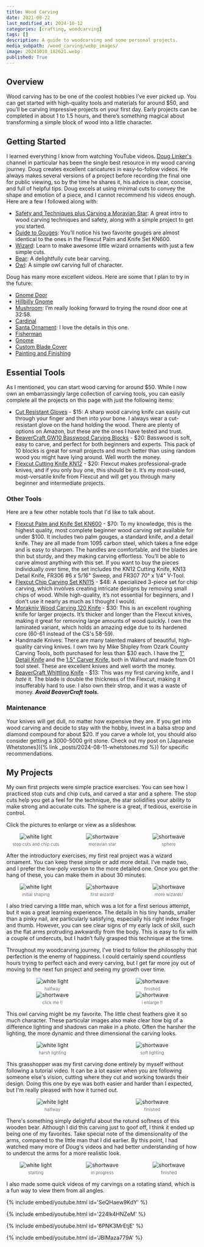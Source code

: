 ```yaml
---
title: Wood Carving
date: 2021-08-22
last_modified_at: 2024-10-12
categories: [crafting, woodcarving]
tags: []
description: A guide to woodcarving and some personal projects.
media_subpath: /wood_carving/webp_images/
image: 20241010_182621.webp
published: True
---
```


<style>
    .grid-2x2 {
        display: grid;
        grid-template-columns: 1fr 1fr;
        grid-template-rows: auto auto;
        column-gap: 20px; /* Keep horizontal gap */
        justify-items: center;
    }
    .grid-3x2 {
        display: grid;
        grid-template-columns: 1fr 1fr 1fr;
        grid-template-rows: auto auto;
        column-gap: 20px; /* Keep horizontal gap */
        justify-items: center;
    }
    .grid-container {
        justify-items: center;
    }
    .grid-container > div {
        display: flex;
        flex-direction: column;
        align-items: center;
        height: 100%; /* Ensure the div takes full height of the grid cell */
    }
    .grid-container .image-div {    
        justify-content: flex-end; 
    }
    .grid-container img {
        width: auto;
        max-width: 100%;
        height: auto;
        object-fit: cover;
        display: block;
        margin-bottom: 5px; /* Small margin to separate the image and caption */}
    .grid-container .caption {display: block;
        text-align: center;
        font-style: normal;
        font-size: 80%;
        padding: 0;
        color: #6d6c6c;
    }
</style>

## Overview
Wood carving has to be one of the coolest hobbies I’ve ever picked up. You can get started with high-quality tools and materials for around $50, and you’ll be carving impressive projects on your first day. Early projects can be completed in about 1 to 1.5 hours, and there’s something magical about transforming a simple block of wood into a little character.

## Getting Started
I learned everything I know from watching YouTube videos. [Doug Linker's](https://www.youtube.com/@dougLinker) channel in particular has been the single best resource in my wood carving journey. Doug creates excellent caricatures in easy-to-follow videos. He always makes several versions of a project before recording the final one for public viewing, so by the time he shares it, his advice is clear, concise, and full of helpful tips. Doug excels at using minimal cuts to convey the shape and emotion of a piece, and I cannot recommend his videos enough. Here are a few I followed along with:

- [Safety and Techniques plus Carving a Moravian Star](https://www.youtube.com/watch?v=2E65f40Fm1k): A great intro to wood carving techniques and safety, along with a simple project to get you started.
- [Guide to Gouges](https://www.youtube.com/watch?v=UEcOne4XbXA): You’ll notice his two favorite gouges are almost identical to the ones in the Flexcut Palm and Knife Set KN600.
- [Wizard](https://www.youtube.com/watch?v=AlIr95-ZlCc): Learn to make awesome little wizard ornaments with just a few simple cuts.
- [Bear](https://www.youtube.com/watch?v=wxh1ezJEHzQ): A delightfully cute bear carving.
- [Owl](https://www.youtube.com/watch?v=LXY3wuRn5yo): A simple owl carving full of character.

Doug has many more excellent videos. Here are some that I plan to try in the future:
- [Gnome Door](https://www.youtube.com/watch?v=ArVAO7CB9fI)
- [Hillbilly Gnome](https://www.youtube.com/watch?v=T4AXNQMxeIM&list=PLLMAepy0T3HzM8sSwb2TDMNa_O1iK1NZ8&index=4)
- [Mushroom](https://www.youtube.com/watch?v=oAMBDcblyBQ): I’m really looking forward to trying the round door one at 32:58.
- [Cardinal](https://www.youtube.com/watch?v=fLbghQByfOw)
- [Santa Ornament](https://www.youtube.com/watch?v=OpfL2DITRUs): I love the details in this one.
- [Fisherman](https://www.youtube.com/watch?v=IPbUU-rD8n8)
- [Gnome](https://www.youtube.com/watch?v=i3jG0If3qDM)
- [Custom Blade Cover](https://www.youtube.com/watch?v=w7xrWfM7JJM)
- [Painting and Finishing](https://www.youtube.com/watch?v=jfbfOIf7i_M)

## Essential Tools
As I mentioned, you can start wood carving for around $50. While I now own an embarrassingly large collection of carving tools, you can easily complete all the projects on this page with just the following items:

- [Cut Resistant Gloves](https://www.amazon.com/gp/product/B01HPU3GFS) - $15: A sharp wood carving knife can easily cut through your finger and then into your bone. I always wear a cut-resistant glove on the hand holding the wood. There are plenty of options on Amazon, but these are the ones I have tested and trust.
- [BeaverCraft GW10 Basswood Carving Blocks](https://www.amazon.com/gp/product/B08D9ST5PF) - $20: Basswood is soft, easy to carve, and perfect for both beginners and experts. This pack of 10 blocks is great for small projects and much better than using random wood you might have lying around. Well worth the money.
- [Flexcut Cutting Knife KN12](https://www.amazon.com/dp/B000ZRZQ1G) - $20: Flexcut makes professional-grade knives, and if you only buy one, this should be it. It’s my most-used, most-versatile knife from Flexcut and will get you through many beginner and intermediate projects.

### Other Tools
Here are a few other notable tools that I'd like to talk about.
- [Flexcut Palm and Knife Set KN600](https://www.amazon.com/gp/product/B005EG033Y) - $70: To my knowledge, this is the highest quality, most complete beginner wood carving set available for under $100. It includes two palm gouges, a standard knife, and a detail knife. They are all made from 1095 carbon steel, which takes a fine edge and is easy to sharpen. The handles are comfortable, and the blades are thin but sturdy, and they making carving effortless. You’ll be able to carve almost anything with this set. If you want to buy the pieces individually over time, the set includes the KN12 Cutting Knife, KN13 Detail Knife, FR306 #6 x 5/16" Sweep, and FR307 70° x 1/4" V-Tool.
- [Flexcut Chip Carving Set KN115](https://www.amazon.com/gp/product/B0057P4ARM) - $48: A specialized 3-piece set for chip carving, which involves creating intricate designs by removing small chips of wood. While high-quality, it’s not essential for beginners, and I don't use it nearly as much as I thought I would.
- [Morakniv Wood Carving 120 Knife](https://www.amazon.com/gp/product/B09JJ8HRBH) - $30: This is an excellent roughing knife for larger projects. It’s thicker and longer than the Flexcut knives, making it great for removing large amounts of wood quickly. I own the laminated variant, which holds an amazing edge due to its hardened core (60-61 instead of the CS's 58-59).
- Handmade Knives: There are many talented makers of beautiful, high-quality carving knives. I own two by Mike Shipley from Ozark County Carving Tools, both purchased for less than $30 each. I have the [1" Detail Knife](https://mountainwoodcarvers.com/products/copy-of-occt-original-walnut-whittler-1-1-4-flat-grind) and the [1.5" Carver Knife](https://mountainwoodcarvers.com/products/copy-of-occt-original-walnut-carver-1-3-4-flat-grind), both in Walnut and made from O1 tool steel. These are excellent knives and well worth the money.
- [BeaverCraft Whittling Knife](https://www.amazon.com/gp/product/B071WCH6T4) - $13: This was my first carving knife, and I *hate* it. The blade is double the thickness of the Flexcut, making it insufferably hard to use. I also own their strop, and it was a waste of money. <b><i>Avoid BeaverCraft tools.</b></i>

### Maintenance
Your knives will get dull, no matter how expensive they are. If you get into wood carving and decide to stay with the hobby, invest in a balsa strop and diamond compound for about $20. If you carve a whole lot, you should also consider getting a 3000-5000 grit stone. Check out my post on [Japanese Whetstones]({% link _posts/2024-08-11-whetstones.md %}) for specific recommendations.

## My Projects
My own first projects were simple practice exercises. You can see how I practiced stop cuts and chip cuts, and carved a star and a sphere. The stop cuts help you get a feel for the technique, the star solidifies your ability to make strong and accurate cuts. The sphere is a great, if tedious, exercise in control.

Click the pictures to enlarge or view as a slideshow.
<div class="grid-container grid-3x2">
    <div class="image-div">
        <img src="20241010_182913.webp" alt="white light">
    </div>
    <div class="image-div">
        <img src="20210822_104252.webp" alt="shortwave">
    </div>
    <div class="image-div">
        <img src="20241010_182923.webp" alt="shortwave">
    </div>
    <div class="caption">stop cuts and chip cuts</div>
    <div class="caption">moravian star</div>
    <div class="caption">sphere</div>
</div>

After the introductory exercises, my first real project was a wizard ornament. You can keep these simple or add more detail. I’ve made two, and I prefer the low-poly version to the more detailed one. Once you get the hang of these, you can make them in about 30 minutes.

<div class="grid-container grid-3x2">
    <div class="image-div">
        <img src="20210822_204330.webp" alt="white light">
    </div>
    <div class="image-div">
        <img src="20210822_212033.webp" alt="shortwave">
    </div>
    <div class="image-div">
        <img src="20241012_212030.webp" alt="shortwave">
    </div>
    <div class="caption">initial shaping</div>
    <div class="caption">first wizard!</div>
    <div class="caption">more wizards!</div>
</div>

I also tried carving a little man, which was a lot for a first serious attempt, but it was a great learning experience. The details in his tiny hands, smaller than a pinky nail, are particularly satisfying, especially his right index finger and thumb. However, you can see clear signs of my early lack of skill, such as the flat arms protruding awkwardly from the body. This is easy to fix with a couple of undercuts, but I hadn’t fully grasped this technique at the time.

Throughout my woodcarving journey, I've tried to follow the philosophy that perfection is the enemy of happiness. I could certainly spend countless hours trying to perfect each and every carving, but I get far more joy out of moving to the next fun project and seeing my growth over time. 

<div class="grid-container grid-2x2">
    <div class="image-div">
        <img src="20210824_232944.webp" alt="white light">
    </div>
    <div class="image-div">
        <img src="20210825_220525.webp" alt="shortwave">
    </div>
    <div class="caption">halfway</div>
    <div class="caption">finished</div>
</div>


<div class="grid-container grid-2x2">
    <div class="image-div">
        <img src="20210825_222456.webp" alt="shortwave">
    </div>
    <div class="image-div">
        <img src="20210825_222512.webp" alt="shortwave">
    </div>
    <div class="caption">click me !!</div>
    <div class="caption">i enlarge !!</div>
</div>

This owl carving might be my favorite. The little chest feathers give it so much character. These particular images also make clear how big of a difference lighting and shadows can make in a photo. Often the harsher the lighting, the more dynamic and three dimensional the carving looks. 

<div class="grid-container grid-2x2">
    <div class="image-div">
        <img src="20210906_190520.webp" alt="white light">
    </div>
    <div class="image-div">
        <img src="20241012_211455.webp" alt="shortwave">
    </div>
    <div class="caption">harsh lighting</div>
    <div class="caption">soft lighting</div>
</div>

This grasshopper was my first carving done entirely by myself without following a tutorial video. It can be a lot easier when you are following someone else's vision, cutting where they cut and working towards their design. Doing this one by eye was both easier and harder than I expected, but I'm really pleased with how it turned out. 

<div class="grid-container grid-2x2">
    <div class="image-div">
        <img src="20210906_220021.webp" alt="white light">
    </div>
    <div class="image-div">
        <img src="20241012_211404.webp" alt="shortwave">
    </div>
    <div class="caption">halfway</div>
    <div class="caption">finished</div>
</div>

There's something simply delightful about the rotund softness of this wooden bear. Although I did this carving just to goof off, I think it ended up being one of my favorites. Take special note of the dimensionality of the arms, compared to the little man that I did earlier. By this point, I had watched many more of Doug's videos and had better understanding of how to undercut the arms for a more realistic look.

<div class="grid-container grid-3x2">
    <div class="image-div">
        <img src="20210826_161437.webp" alt="white light">
    </div>
    <div class="image-div">
        <img src="20210826_224314.webp" alt="shortwave">
    </div>
    <div class="image-div">
        <img src="20241012_205834.webp" alt="shortwave">
    </div>
    <div class="caption">starting</div>
    <div class="caption">in progress</div>
    <div class="caption">finished</div>
</div>

I also made some quick videos of my carvings on a rotating stand, which is a fun way to view them from all angles.



{% include embed/youtube.html id='SeQHaew9KdY' %} 

{% include embed/youtube.html id='224lk4HNZeM' %} 

{% include embed/youtube.html id='6PNK3MrEtjE' %} 
 
{% include embed/youtube.html id='JBIMaza779A' %}
